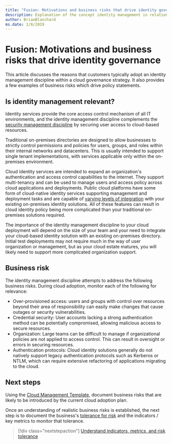 ```yaml
---
title: "Fusion: Motivations and business risks that drive identity governance"
description: Explanation of the concept identity management in relation to cloud governance
author: BrianBlanchard
ms.date: 1/8/2019
---
```


# Fusion: Motivations and business risks that drive identity governance

This article discusses the reasons that customers typically adopt an identity management discipline within a cloud governance strategy. It also provides a few examples of business risks which drive policy statements.

## Is identity management relevant?

Identity services provide the core access control mechanism of all IT environments, and the identity management discipline complements the [security management discipline](../security-management/overview.md) by securing user access to cloud-based resources.

Traditional on-premises directories are designed to allow businesses to strictly control permissions and policies for users, groups, and roles within their internal networks and datacenters. This is usually intended to support single tenant implementations, with services applicable only within the on-premises environment. 

Cloud identity services are intended to expand an organization's authentication and access control capabilities to the internet. They support multi-tenancy and can be used to manage users and access policy across cloud applications and deployments. Public cloud platforms have some form of cloud-native identity services supporting management and deployment tasks and are capable of [varying levels of integration](../../infrastructure/identity/overview.md) with your existing on-premises identity solutions. All of these features can result in cloud identity policy being more complicated than your traditional on-premises solutions required. 

The importance of the identity management discipline to your cloud deployment will depend on the size of your team and your need to integrate your cloud-based identity solution with an existing on-premises directory. Initial test deployments may not require much in the way of user organization or management, but as your cloud estate matures, you will likely need to support more complicated organization support. 

## Business risk

The identity management discipline attempts to address the following business risks. During cloud adoption, monitor each of the following for relevance:

* Over-provisioned access: users and groups with control over resources beyond their area of responsibility can easily make changes that cause outages or security vulnerabilities.
* Credential security: User accounts lacking a strong authentication method can be potentially compromised, allowing malicious access to secure resources.
* Organization: Large teams can be difficult to manage if organizational policies are not applied to access control. This can  result in oversight or errors in securing resources.
* Authentication protocols: Cloud identity solutions generally do not natively support legacy authentication protocols such as Kerberos or NTLM, which can require extensive refactoring of applications migrating to the cloud.

## Next steps

Using the [Cloud Management Template](./template.md), document business risks that are likely to be introduced by the current cloud adoption plan.

Once an understanding of realistic business risks is established, the next step is to document the business's [tolerance for risk](./metrics-tolerance.md) and the indicators / key metrics to monitor that tolerance.

> [!div class="nextstepaction"]
> [Understand indicators, metrics, and risk tolerance](./metrics-tolerance.md)